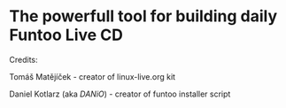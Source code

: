 # The powerfull tool for building daily Funtoo Live CD

Credits:

Tomáš Matějíček - creator of linux-live.org kit

Daniel Kotlarz (aka *DANiO*) - creator of funtoo installer script
